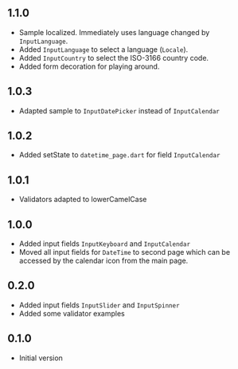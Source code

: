 ## 1.1.0

- Sample localized. Immediately uses language changed by `InputLanguage`.
- Added `InputLanguage` to select a language (`Locale`).
- Added `InputCountry` to select the ISO-3166 country code.
- Added form decoration for playing around.

## 1.0.3

- Adapted sample to `InputDatePicker` instead of `InputCalendar`

## 1.0.2

- Added setState to `datetime_page.dart` for field `InputCalendar`

## 1.0.1

- Validators adapted to lowerCamelCase

## 1.0.0

- Added input fields `InputKeyboard` and `InputCalendar`
- Moved all input fields for `DateTime` to second page which
 can be accessed by the calendar icon from the main page. 

## 0.2.0

- Added input fields `InputSlider` and `InputSpinner`
- Added some validator examples

## 0.1.0

- Initial version
